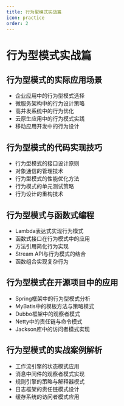 ```yaml
---
title: 行为型模式实战篇
icon: practice
order: 2
---
```


# 行为型模式实战篇

## 行为型模式的实际应用场景

- 企业应用中的行为型模式选择
- 微服务架构中的行为设计策略
- 高并发系统中的行为优化
- 云原生应用中的行为模式实践
- 移动应用开发中的行为设计

## 行为型模式的代码实现技巧

- 行为型模式的接口设计原则
- 对象通信的管理技术
- 行为型模式的性能优化方法
- 行为模式的单元测试策略
- 行为设计的重构技术

## 行为型模式与函数式编程

- Lambda表达式实现行为模式
- 函数式接口在行为模式中的应用
- 方法引用简化行为实现
- Stream API与行为模式的结合
- 函数组合实现复杂行为

## 行为型模式在开源项目中的应用

- Spring框架中的行为型模式分析
- MyBatis中的模板方法与策略模式
- Dubbo框架中的观察者模式
- Netty中的责任链与命令模式
- Jackson库中的访问者模式实现

## 行为型模式的实战案例解析

- 工作流引擎的状态模式应用
- 消息中间件的观察者模式实现
- 规则引擎的策略与解释器模式
- 日志框架的责任链模式设计
- 缓存系统的访问者模式应用
